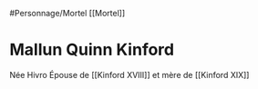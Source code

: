 #Personnage/Mortel [[Mortel]]
# Mallun Quinn Kinford
Née Hivro
Épouse de [[Kinford XVIII]] et mère de [[Kinford XIX]]